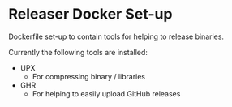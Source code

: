 # Releaser Docker Set-up

Dockerfile set-up to contain tools for helping to release binaries.

Currently the following tools are installed:

- UPX
  - For compressing binary / libraries
- GHR
  - For helping to easily upload GitHub releases
